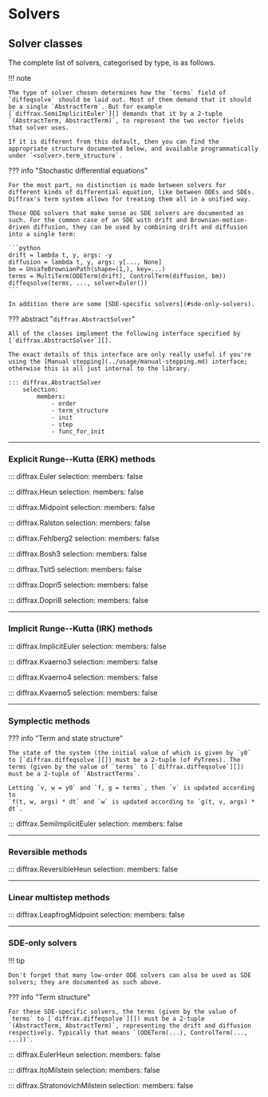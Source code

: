 # Solvers

## Solver classes

The complete list of solvers, categorised by type, is as follows.

!!! note

    The type of solver chosen determines how the `terms` field of `diffeqsolve` should be laid out. Most of them demand that it should be a single `AbstractTerm`. But for example [`diffrax.SemiImplicitEuler`][] demands that it by a 2-tuple `(AbstractTerm, AbstractTerm)`, to represent the two vector fields that solver uses.

    If it is different from this default, then you can find the appropriate structure documented below, and available programmatically under `<solver>.term_structure`.

??? info "Stochastic differential equations"

    For the most part, no distinction is made between solvers for different kinds of differential equation, like between ODEs and SDEs. Diffrax's term system allows for treating them all in a unified way.

    Those ODE solvers that make sense as SDE solvers are documented as such. For the common case of an SDE with drift and Brownian-motion-driven diffusion, they can be used by combining drift and diffusion into a single term:

    ```python
    drift = lambda t, y, args: -y
    diffusion = lambda t, y, args: y[..., None]
    bm = UnsafeBrownianPath(shape=(1,), key=...)
    terms = MultiTerm(ODETerm(drift), ControlTerm(diffusion, bm))
    diffeqsolve(terms, ..., solver=Euler())
    ```

    In addition there are some [SDE-specific solvers](#sde-only-solvers).


??? abstract "`diffrax.AbstractSolver`"

    All of the classes implement the following interface specified by [`diffrax.AbstractSolver`][].

    The exact details of this interface are only really useful if you're using the [Manual stepping](../usage/manual-stepping.md) interface; otherwise this is all just internal to the library.

    ::: diffrax.AbstractSolver
        selection:
            members:
                - order
                - term_structure
                - init
                - step
                - func_for_init

---

### Explicit Runge--Kutta (ERK) methods

::: diffrax.Euler
    selection:
        members: false

::: diffrax.Heun
    selection:
        members: false

::: diffrax.Midpoint
    selection:
        members: false

::: diffrax.Ralston
    selection:
        members: false

::: diffrax.Fehlberg2
    selection:
        members: false

::: diffrax.Bosh3
    selection:
        members: false

::: diffrax.Tsit5
    selection:
        members: false

::: diffrax.Dopri5
    selection:
        members: false

::: diffrax.Dopri8
    selection:
        members: false

---

### Implicit Runge--Kutta (IRK) methods

::: diffrax.ImplicitEuler
    selection:
        members: false

::: diffrax.Kvaerno3
    selection:
        members: false

::: diffrax.Kvaerno4
    selection:
        members: false

::: diffrax.Kvaerno5
    selection:
        members: false

---

### Symplectic methods

??? info "Term and state structure"

    The state of the system (the initial value of which is given by `y0` to [`diffrax.diffeqsolve`][]) must be a 2-tuple (of PyTrees). The terms (given by the value of `terms` to [`diffrax.diffeqsolve`][]) must be a 2-tuple of `AbstractTerms`.
    
    Letting `v, w = y0` and `f, g = terms`, then `v` is updated according to
    `f(t, w, args) * dt` and `w` is updated according to `g(t, v, args) * dt`.

::: diffrax.SemiImplicitEuler
    selection:
        members: false

---

### Reversible methods

::: diffrax.ReversibleHeun
    selection:
        members: false

---

### Linear multistep methods

::: diffrax.LeapfrogMidpoint
    selection:
        members: false

---

### SDE-only solvers

!!! tip

    Don't forget that many low-order ODE solvers can also be used as SDE solvers; they are documented as such above.

??? info "Term structure"

    For these SDE-specific solvers, the terms (given by the value of `terms` to [`diffrax.diffeqsolve`][]) must be a 2-tuple `(AbstractTerm, AbstractTerm)`, representing the drift and diffusion respectively. Typically that means `(ODETerm(...), ControlTerm(..., ...))`.

::: diffrax.EulerHeun
    selection:
        members: false

::: diffrax.ItoMilstein
    selection:
        members: false

::: diffrax.StratonovichMilstein
    selection:
        members: false
